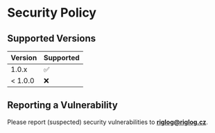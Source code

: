 # Security Policy

## Supported Versions

| Version | Supported          |
| ------- | ------------------ |
| 1.0.x   | :white_check_mark: |
| < 1.0.0 | :x:                |

## Reporting a Vulnerability

Please report (suspected) security vulnerabilities to
**[riglog@riglog.cz](mailto:riglog@riglog.cz)**.
